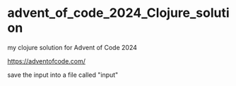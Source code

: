 # advent_of_code_2024_Clojure_solution
my clojure solution for Advent of Code 2024


https://adventofcode.com/

save the input into a file called "input"
